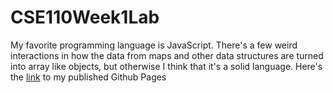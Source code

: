 # CSE110Week1Lab
My favorite programming language is JavaScript. There's a few weird interactions in how the data from maps and other data structures are turned into array like objects, but otherwise I think that it's a solid language.
Here's the [link](https://tylerlo416.github.io/CSE110Week1Lab/) to my published Github Pages